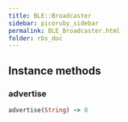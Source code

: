 ```yaml
---
title: BLE::Broadcaster
sidebar: picoruby_sidebar
permalink: BLE_Broadcaster.html
folder: rbs_doc
---
```

## Instance methods
### advertise

```ruby
advertise(String) -> 0
```
